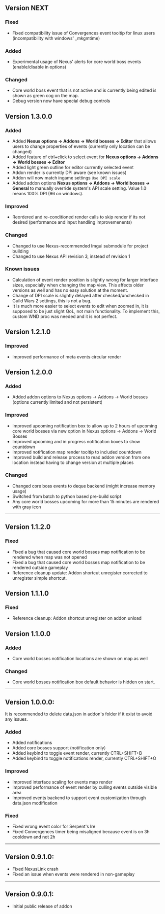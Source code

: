 ## Version NEXT

### Fixed
- Fixed compatibility issue of Convergences event tooltip for linux users (incompatibility with windows' _mkgmtime)

### Added
- Experimental usage of Nexus' alerts for core world boss events (enable/disable in options)

### Changed
- Core world boss event that is not active and is currently being edited is shown as green cog on the map. 
- Debug version now have special debug controls


## Version 1.3.0.0

### Added
- Added **Nexus options -> Addons -> World bosses -> Editor** that allows users to change properties of events (currently only location can be changed)  
- Added feature of ctrl+click to select event for **Nexus options -> Addons -> World bosses -> Editor**
- Added light green outline for editor currently selected event
- Addon render is currently DPI aware (see known issues)
- Addon will now match ingame settings `Use DPI scale`
- Added addon options **Nexus options -> Addons -> World bosses -> General** to manually override system's API scale setting. Value 1.0 means 100% DPI (96 on windows). 

### Improved
- Reordered and re-conditioned render calls to skip render if its not desired (performance and input handling improvemenents)

### Changed
- Changed to use Nexus-recommended Imgui submodule for project building
- Changed to use Nexus API revision 3, instead of revision 1

### Known issues
- Calculation of event render position is slightly wrong for larger interface sizes, especially when changing the map view. This affects older versions as well and has no easy solution at the moment. 
- Change of DPI scale is slightly delayed after checked/unchecked in Guild Wars 2 settings, this is not a bug.
- It is much more easier to select events to edit when zoomed in, it is supposed to be just slight QoL, not main functionality. To implement this, custom WND proc was needed and it is not perfect.

## Version 1.2.1.0

### Improved
- Improved performance of meta events circular render 

## Version 1.2.0.0

### Added
- Added addon options to Nexus options -> Addons -> World bosses (options currently limited and not persistent)

### Improved
- Improved upcoming notification box to allow up to 2 hours of upcoming core world bosses via new option in Nexus options -> Addons -> World Bosses
- Improved upcoming and in progress notification boxes to show countdown
- Improved notification map render tooltip to included countdown
- Improved build and release process to read addon version from one location instead having to change version at multiple places


### Changed
- Changed core boss events to deque backend (might increase memory usage)
- Switched from batch to python based pre-build script
- Any core world bosses upcoming for more than 15 minutes are rendered with gray icon

---

## Version 1.1.2.0

### Fixed
- Fixed a bug that caused core world bosses map notification to be rendered when map was not opened
- Fixed a bug that caused core world bosses map notification to be rendered outside gameplay
- Reference cleanup update: Addon shortcut unregister corrected to unregister simple shortcut. 

## Version 1.1.1.0

### Fixed
- Reference cleanup: Addon shortcut unregister on addon unload

## Version 1.1.0.0

### Added
- Core world bosses notification locations are shown on map as well

### Changed
- Core world bosses notification box default behavior is hidden on start.  

---

## Version 1.0.0.0:

It is recommended to delete data.json in addon's folder if it exist to avoid any issues. 

### Added
- Added notifications
- Added core bosses support (notification only)
- Added keybind to toggle event render, currently CTRL+SHIFT+B
- Added keybind to toggle notifications render, currently CTRL+SHIFT+O
### Improved
- Improved interface scaling for events map render
- Improved performance of event render by culling events outside visible area
- Improved events backend to support event customization through data.json modification
### Fixed
- Fixed wrong event color for Serpent's Ire
- Fixed Convergences timer being misaligned because event is on 3h cooldown and not 2h

---

## Version 0.9.1.0:
- Fixed NexusLink crash
- Fixed an issue when events were rendered in non-gameplay

---

## Version 0.9.0.1:
- Initial public release of addon
